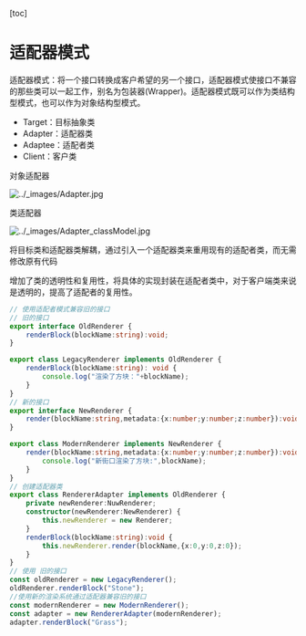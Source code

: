 [toc]

# 适配器模式

适配器模式：将一个接口转换成客户希望的另一个接口，适配器模式使接口不兼容的那些类可以一起工作，别名为包装器(Wrapper)。适配器模式既可以作为类结构型模式，也可以作为对象结构型模式。

*   Target：目标抽象类
*   Adapter：适配器类
*   Adaptee：适配者类
*   Client：客户类

对象适配器

![../_images/Adapter.jpg](https://design-patterns.readthedocs.io/zh-cn/latest/_images/Adapter.jpg)

类适配器

![../_images/Adapter_classModel.jpg](https://design-patterns.readthedocs.io/zh-cn/latest/_images/Adapter_classModel.jpg)

将目标类和适配器类解耦，通过引入一个适配器类来重用现有的适配者类，而无需修改原有代码

增加了类的透明性和复用性，将具体的实现封装在适配者类中，对于客户端类来说是透明的，提高了适配者的复用性。

~~~ ts
// 使用适配者模式兼容旧的接口
// 旧的接口
export interface OldRenderer {
    renderBlock(blockName:string):void;
}

export class LegacyRenderer implements OldRenderer {
    renderBlock(blockName:string): void {
        console.log("渲染了方块："+blockName);
    }
}
// 新的接口
export interface NewRenderer {
    render(blockName:string,metadata:{x:number;y:number;z:number}):void;
}

export class ModernRenderer implements NewRenderer {
    render(blockName:string,metadata:{x:number;y:number;z:number}):void {
        console.log("新街口渲染了方块:",blockName);
    }
}
// 创建适配器类
export class RendererAdapter implements OldRenderer {
    private newRenderer:NuwRenderer;
    constructor(newRenderer:NewRenderer) {
        this.newRenderer = new Renderer;
    }
    renderBlock(blockName:string):void {
        this.newRenderer.render(blockName,{x:0,y:0,z:0});
    }
}
// 使用 旧的接口
const oldRenderer = new LegacyRenderer();
oldRenderer.renderBlock("Stone");
//使用新的渲染系统通过适配器兼容旧的接口
const modernRenderer = new ModernRenderer();
const adapter = new RendererAdapter(modernRenderer);
adapter.renderBlock("Grass");
~~~

